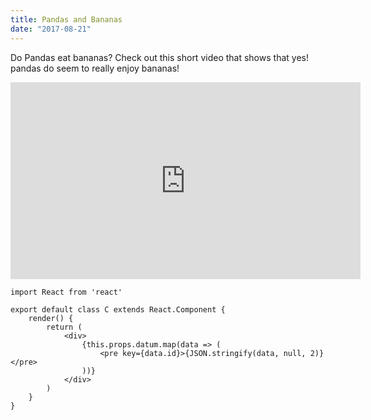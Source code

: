 ```yaml
---
title: Pandas and Bananas
date: "2017-08-21"
---
```


Do Pandas eat bananas? Check out this short video that shows that yes! pandas do
seem to really enjoy bananas!

<iframe width="560" height="315" src="https://www.youtube.com/embed/4SZl1r2O_bY" frameborder="0" allowfullscreen></iframe>

```javascript{1, 7-9}
import React from 'react'

export default class C extends React.Component {
    render() {
        return (
            <div>
                {this.props.datum.map(data => (
                    <pre key={data.id}>{JSON.stringify(data, null, 2)}</pre>
                ))}
            </div>
        )
    }
}
```
